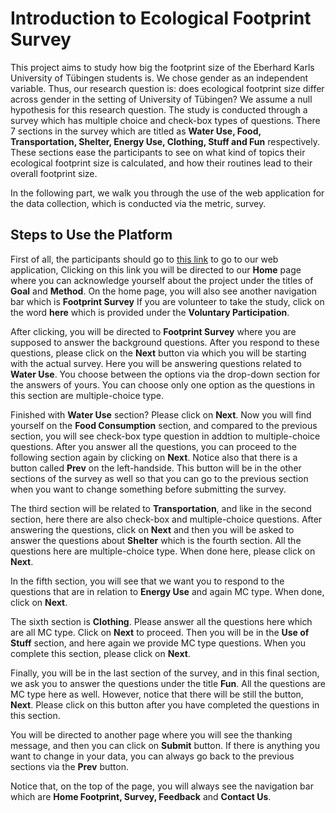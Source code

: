 # Introduction to Ecological Footprint Survey
This project aims to study how big the footprint size of the Eberhard Karls University of Tübingen students is. We chose gender as an independent variable. Thus, our research question is: does ecological footprint size differ across gender in the setting of University of Tübingen? We assume a null hypothesis for this research question. The study is conducted through a survey which has multiple choice and check-box types of questions. There 7 sections in the survey which are titled as **Water Use, Food, Transportation, Shelter, Energy Use, Clothing, Stuff and Fun** respectively. These sections ease the participants to see on what kind of topics their ecological footprint size is calculated, and how their routines lead to their overall footprint size.

In the following part, we walk you through the use of the web application for the data collection, which is conducted via the metric, survey.
## Steps to Use the Platform
First of all, the participants should go to [this link](http://18.185.61.4:portNum) to go to our web application, Clicking on this link you will be directed to our **Home** page where you can acknowledge yourself about the project under the titles of **Goal** and **Method**. On the home page, you will also see another navigation bar which is **Footprint Survey** If you are volunteer to take the study, click on the word **here** which is provided under the **Voluntary Participation**.

After clicking, you will be directed to **Footprint Survey** where you are supposed to answer the background questions. After you respond to these questions, please click on the **Next** button via which you will be starting with the actual survey. Here you will be answering questions related to **Water Use**. You choose between the options via the drop-down section for the answers of yours. You can choose only one option as the questions in this section are multiple-choice type.

Finished with **Water Use** section? Please click on **Next**. Now you will find yourself on the **Food Consumption** section, and compared to the previous section, you will see check-box type question in addtion to multiple-choice questions. After you answer all the questions, you can proceed to the following section again by clicking on **Next**. Notice also that there is a button called **Prev** on the left-handside. This button will be in the other sections of the survey as well so that you can go to the previous section when you want to change something before submitting the survey.

The third section will be related to **Transportation**, and like in the second section, here there are also check-box and multiple-choice questions. After answering the questions, click on **Next** and then you will be asked to answer the questions about **Shelter** which is the fourth section. All the questions here are multiple-choice type. When done here, please click on **Next**.

In the fifth section, you will see that we want you to respond to the questions that are in relation to **Energy Use** and again MC type. When done, click on **Next**.

The sixth section is **Clothing**. Please answer all the questions here which are all MC type. Click on **Next** to proceed. Then you will be in the **Use of Stuff** section, and here again we provide MC type questions. When you complete this section, please click on **Next**.

Finally, you will be in the last section of the survey, and in this final section, we ask you to answer the questions under the title **Fun**. All the questions are MC type here as well. However, notice that there will be still the button, **Next**. Please click on this button after you have completed the questions in this section.

You will be directed to another page where you will see the thanking message, and then you can click on **Submit** button. If there is anything you want to change in your data, you can always go back to the previous sections via the **Prev** button.

Notice that, on the top of the page, you will always see the navigation bar which are **Home Footprint, Survey, Feedback** and **Contact Us**. 



```bash

```
